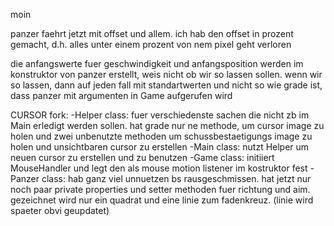 moin

panzer faehrt jetzt mit offset und allem. ich hab den offset in prozent gemacht, d.h. alles unter einem prozent von nem pixel geht verloren

die anfangswerte fuer geschwindigkeit und anfangsposition werden im konstruktor von panzer erstellt, weis nicht ob wir so lassen sollen. wenn wir so lassen, dann auf jeden fall mit standartwerten und nicht so wie grade ist, dass panzer mit argumenten in Game aufgerufen wird


CURSOR fork:
-Helper class: fuer verschiedenste sachen die nicht zb im Main erledigt werden sollen. hat grade nur ne methode, um cursor image zu holen und zwei unbenutzte methoden um schussbestaetigungs image zu holen und unsichtbaren cursor zu erstellen
-Main class: nutzt Helper um neuen cursor zu erstellen und zu benutzen
-Game class: initiiert MouseHandler und legt den als mouse motion listener im kostruktor fest
-Panzer class: hab ganz viel unnuetzen bs rausgeschmissen. hat jetzt nur noch paar private properties und setter methoden fuer richtung und aim. gezeichnet wird nur ein quadrat und eine linie zum fadenkreuz. (linie wird spaeter obvi geupdatet)
